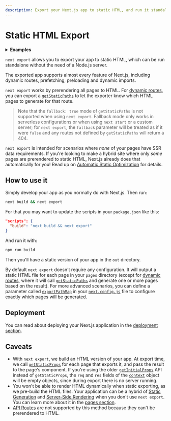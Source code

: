 ```yaml
---
description: Export your Next.js app to static HTML, and run it standalone without the need of a Node.js server.
---
```


# Static HTML Export

<details>
  <summary><b>Examples</b></summary>
  <ul>
    <li><a href="https://github.com/zeit/next.js/tree/canary/examples/with-static-export">Static Export</a></li>
  </ul>
</details>

`next export` allows you to export your app to static HTML, which can be run standalone without the need of a Node.js server.

The exported app supports almost every feature of Next.js, including dynamic routes, prefetching, preloading and dynamic imports.

`next export` works by prerendering all pages to HTML. For [dynamic routes](https://nextjs.org/docs/routing/dynamic-routes), you can export a [`getStaticPaths`](https://nextjs.org/docs/basic-features/data-fetching#getstaticpaths-static-generation) to let the exporter know which HTML pages to generate for that route.

> Note that the `fallback: true` mode of `getStaticPaths` is not supported when using `next export`. Fallback mode only works in serverless configurations or when using `next start` or a custom server; for `next export`, the `fallback` parameter will be treated as if it were `false` and any routes not defined by `getStaticPaths` will return a 404.

`next export` is intended for scenarios where _none_ of your pages have SSR data requirements. If you're looking to make a hybrid site where only _some_ pages are prerendered to static HTML, Next.js already does that automatically for you! Read up on [Automatic Static Optimization](/docs/advanced-features/automatic-static-optimization.md) for details.

## How to use it

Simply develop your app as you normally do with Next.js. Then run:

```bash
next build && next export
```

For that you may want to update the scripts in your `package.json` like this:

```json
"scripts": {
  "build": "next build && next export"
}
```

And run it with:

```bash
npm run build
```

Then you'll have a static version of your app in the `out` directory.

By default `next export` doesn't require any configuration. It will output a static HTML file for each page in your `pages` directory (except for [dynamic routes](https://nextjs.org/docs/routing/dynamic-routes), where it will call [`getStaticPaths`](https://nextjs.org/docs/basic-features/data-fetching#getstaticpaths-static-generation) and generate one or more pages based on the result). For more advanced scenarios, you can define a parameter called [`exportPathMap`](/docs/api-reference/next.config.js/exportPathMap.md) in your [`next.config.js`](https://nextjs.org/docs/api-reference/next.config.js/introduction) file to configure exactly which pages will be generated.

## Deployment

You can read about deploying your Next.js application in the [deployment section](/docs/deployment.md).

## Caveats

- With `next export`, we build an HTML version of your app. At export time, we call [`getStaticProps`](https://nextjs.org/docs/basic-features/data-fetching#getstaticprops-static-generation) for each page that exports it, and pass the result to the page's component. If you're using the older [`getInitialProps`](/docs/api-reference/data-fetching/getInitialProps.md) API instead of `getStaticProps`, the `req` and `res` fields of the [`context`](/docs/api-reference/data-fetching/getInitialProps.md#context-object) object will be empty objects, since during export there is no server running.
- You won't be able to render HTML dynamically when static exporting, as we pre-build the HTML files. Your application can be a hybrid of [Static Generation](/docs/basic-features/pages.md#static-generation) and [Server-Side Rendering](/docs/basic-features/pages.md#server-side-rendering) when you don't use `next export`. You can learn more about it in the [pages section](/docs/basic-features/pages.md).
- [API Routes](/docs/api-routes/introduction.md) are not supported by this method because they can't be prerendered to HTML.
